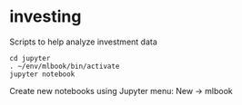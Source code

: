 # investing
Scripts to help analyze investment data

```
cd jupyter
. ~/env/mlbook/bin/activate
jupyter notebook
```

Create new notebooks using Jupyter menu: New -> mlbook
